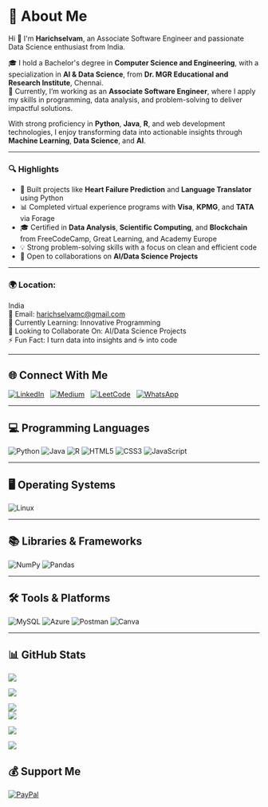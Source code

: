 # 💫 About Me

Hi 👋 I'm **Harichselvam**, an Associate Software Engineer and passionate Data Science enthusiast from India.

🎓 I hold a Bachelor's degree in **Computer Science and Engineering**, with a specialization in **AI & Data Science**, from **Dr. MGR Educational and Research Institute**, Chennai.  
💼 Currently, I’m working as an **Associate Software Engineer**, where I apply my skills in programming, data analysis, and problem-solving to deliver impactful solutions.

With strong proficiency in **Python**, **Java**, **R**, and web development technologies, I enjoy transforming data into actionable insights through **Machine Learning**, **Data Science**, and **AI**.

---

### 🔍 Highlights
- 🧠 Built projects like **Heart Failure Prediction** and **Language Translator** using Python  
- 📊 Completed virtual experience programs with **Visa**, **KPMG**, and **TATA** via Forage  
- 🎓 Certified in **Data Analysis**, **Scientific Computing**, and **Blockchain** from FreeCodeCamp, Great Learning, and Academy Europe  
- 💡 Strong problem-solving skills with a focus on clean and efficient code  
- 🧩 Open to collaborations on **AI/Data Science Projects**

---

### 🌍 Location: 
India  
📧 Email: [harichselvamc@gmail.com](mailto:harichselvamc@gmail.com)  
🧠 Currently Learning: Innovative Programming  
🤝 Looking to Collaborate On: AI/Data Science Projects  
⚡ Fun Fact: I turn data into insights and ☕ into code

---
## 🌐 Connect With Me

[![LinkedIn](https://img.shields.io/badge/LinkedIn-%230077B5.svg?logo=linkedin&logoColor=white)](https://www.linkedin.com/in/harichselvamc)&nbsp;&nbsp;
[![Medium](https://img.shields.io/badge/Medium-12100E?logo=medium&logoColor=white)](https://medium.com/@harichselvamc)&nbsp;&nbsp;
[![LeetCode](https://img.shields.io/badge/LeetCode-%23FFA116.svg?style=flat&logo=leetcode&logoColor=black)](https://leetcode.com/harichselvam/)&nbsp;&nbsp;
[![WhatsApp](https://img.shields.io/badge/WhatsApp-25D366?style=flat&logo=whatsapp&logoColor=white)](https://wa.me/+917598068106)

---

## 💻 Programming Languages

![Python](https://img.shields.io/badge/python-3670A0?style=for-the-badge&logo=python&logoColor=ffdd54)
![Java](https://img.shields.io/badge/java-%23ED8B00.svg?style=for-the-badge&logo=java&logoColor=white)
![R](https://img.shields.io/badge/r-%23276DC3.svg?style=for-the-badge&logo=r&logoColor=white)
![HTML5](https://img.shields.io/badge/html5-%23E34F26.svg?style=for-the-badge&logo=html5&logoColor=white)
![CSS3](https://img.shields.io/badge/css3-%231572B6.svg?style=for-the-badge&logo=css3&logoColor=white)
![JavaScript](https://img.shields.io/badge/javascript-%23323330.svg?style=for-the-badge&logo=javascript&logoColor=%23F7DF1E)

---

## 🖥️ Operating Systems

![Linux](https://img.shields.io/badge/Linux-FCC624?style=for-the-badge&logo=linux&logoColor=black)

---

## 📚 Libraries & Frameworks

![NumPy](https://img.shields.io/badge/numpy-%23013243.svg?style=for-the-badge&logo=numpy&logoColor=white)
![Pandas](https://img.shields.io/badge/pandas-%23150458.svg?style=for-the-badge&logo=pandas&logoColor=white)

---

## 🛠️ Tools & Platforms

![MySQL](https://img.shields.io/badge/mysql-%2300f.svg?style=for-the-badge&logo=mysql&logoColor=white)
![Azure](https://img.shields.io/badge/azure-%230072C6.svg?style=for-the-badge&logo=azure-devops&logoColor=white)
![Postman](https://img.shields.io/badge/Postman-FF6C37?style=for-the-badge&logo=postman&logoColor=white)
![Canva](https://img.shields.io/badge/Canva-%2300C4CC.svg?style=for-the-badge&logo=Canva&logoColor=white)

---

## 📊 GitHub Stats

![](https://github-readme-stats.vercel.app/api?username=harichselvamc&theme=dark&hide_border=false&include_all_commits=true&count_private=true) 

![](http://github-profile-summary-cards.vercel.app/api/cards/profile-details?username=harichselvamc&theme=ayu_mirage)


![](https://github-readme-streak-stats.herokuapp.com/?user=harichselvamc&theme=dark&hide_border=false)  
![](http://github-profile-summary-cards.vercel.app/api/cards/stats?username=harichselvamc&theme=ayu_mirage)

![](http://github-profile-summary-cards.vercel.app/api/cards/productive-time?username=harichselvamc&theme=ayu_mirage&utcOffset=8)


![](https://github-readme-stats.vercel.app/api/top-langs/?username=harichselvamc&theme=dark&hide_border=false&include_all_commits=true&count_private=true&layout=compact)


## 💰 Support Me

[![PayPal](https://img.shields.io/badge/PayPal-00457C?style=for-the-badge&logo=paypal&logoColor=white)](https://paypal.me/harichselvamc)
